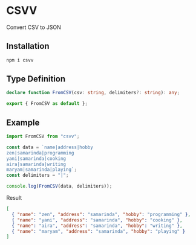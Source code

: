 # CSVV

Convert CSV to JSON

## Installation

```bash
npm i csvv
```

## Type Definition

```typescript
declare function FromCSV(csv: string, delimiters?: string): any;

export { FromCSV as default };
```

## Example

```typescript
import FromCSV from "csvv";

const data = `name|address|hobby
zen|samarinda|programming
yani|samarinda|cooking
aira|samarinda|writing
maryam|samarinda|playing`;
const delimiters = "|";

console.log(FromCSV(data, delimiters));
```

Result

```json
[
  { "name": "zen", "address": "samarinda", "hobby": "programming" },
  { "name": "yani", "address": "samarinda", "hobby": "cooking" },
  { "name": "aira", "address": "samarinda", "hobby": "writing" },
  { "name": "maryam", "address": "samarinda", "hobby": "playing" }
]
```

